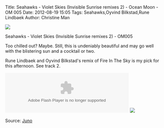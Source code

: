 Title: Seahawks - Violet Skies (Invisible Sunrise remixes 2) - Ocean Moon - OM 005
Date: 2012-08-19 15:05
Tags: Seahawks,Oyvind Bilkstad,Rune Lindbaek
Author: Christine Man

![](/images/seahawks_OM005.jpg)

Seahawks - Violet Skies (Invisible Sunrise remixes 2) - OM005
 
Too chilled out? Maybe. Still, this is undeniably beautiful and may go
well with the blistering sun and a cocktail or two.
 
Rune Lindbaek and Oyvind Bilkstad's remix of Fire In The Sky is my
pick for this afternoon.  See track 2.
 

<object height="130" width="400"><param name="movie" value="http://www.junostatic.com/ultraplayer/10/MicroPlayer.swf" /><param name="FlashVars" value="branding=records&playlist_url=http%3A%2F%2Fwww.juno.co.uk%2Fplaylists%2Fbuilder%2F459492-01.xspf&start_playing=0&change_player_url=&volume=80&insert_type=insert&play_now=false&isRelease=false&product_key=459492-01" /><param name="AllowScriptAccess" value="always" /><embed src="http://www.junostatic.com/ultraplayer/10/MicroPlayer.swf" allowscriptaccess="always" FlashVars="branding=records&playlist_url=http%3A%2F%2Fwww.juno.co.uk%2Fplaylists%2Fbuilder%2F459492-01.xspf&start_playing=0&change_player_url=&volume=80&insert_type=insert&play_now=false&isRelease=false&product_key=459492-01" width="400" height="130" type="application/x-shockwave-flash" /></object>
![](http://www.junostatic.com/flash/ultra_micro/shared/jd_b_12.gif)
 

Source: [Juno](http://www.juno.co.uk/ppps/products/459492-01.htm)

